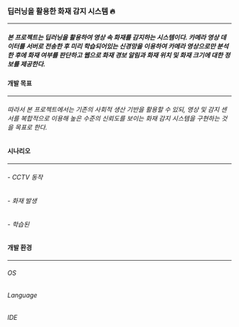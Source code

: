 ### 딥러닝을 활용한 화재 감지 시스템 🔥  
- - -
##### 본 프로젝트는 딥러닝을 활용하여 영상 속 화재를 감지하는 시스템이다. 카메라 영상 데이터를 서버로 전송한 후 미리 학습되어있는 신경망을 이용하여 카메라 영상으로만 분석한 후에 화재 여부를 판단하고 웹으로 화재 경보 알림과 화재 위치 및 화재 크기에 대한 정보를 제공한다.  

#### 개발 목표  
- - -
###### 따라서 본 프로젝트에서는 기존의 사회적 생산 기반을 활용할 수 있되, 영상 및 감지 센서를 복합적으로 이용해 높은 수준의 신뢰도를 보이는 화재 감지 시스템을 구현하는 것을 목표로 한다.  

#### 시나리오  
- - -
###### - CCTV 동작
###### - 화재 발생
######    - 학습된


#### 개발 환경  
- - -
###### OS  

###### Language  

###### IDE  

